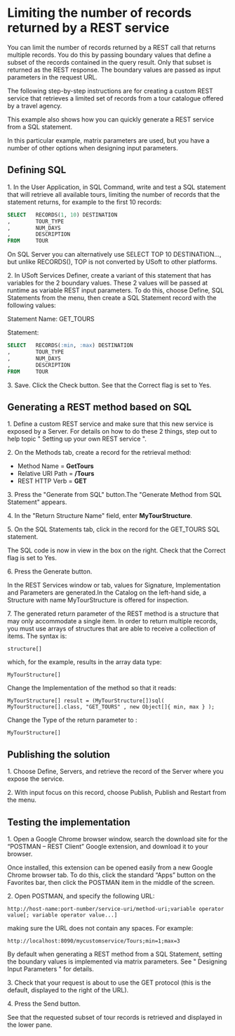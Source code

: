 # Limiting the number of records returned by a REST service

You can limit the number of records returned by a REST call that returns multiple records. You do this by passing boundary values that define a subset of the records contained in the query result. Only that subset is returned as the REST response. The boundary values are passed as input parameters in the request URL.

The following step-by-step instructions are for creating a custom REST service that retrieves a limited set of records from a tour catalogue offered by a travel agency.

This example also shows how you can quickly generate a REST service from a SQL statement.

In this particular example, matrix parameters are used, but you have a number of other options when designing input parameters.

## Defining SQL

1. In the User Application, in SQL Command, write and test a SQL statement that will retrieve all available tours, limiting the number of records that the statement returns, for example to the first 10 records:

```sql
SELECT   RECORDS(1, 10) DESTINATION
,        TOUR_TYPE
,        NUM_DAYS
,        DESCRIPTION
FROM     TOUR

```

On SQL Server you can alternatively use SELECT TOP 10 DESTINATION..., but unlike RECORDS(), TOP is not converted by USoft to other platforms.

2. In USoft Services Definer, create a variant of this statement that has variables for the 2 boundary values. These 2 values will be passed at runtime as variable REST input parameters. To do this, choose Define, SQL Statements from the menu, then create a SQL Statement record with the following values:

Statement Name: GET_TOURS

Statement:

```sql
SELECT   RECORDS(:min, :max) DESTINATION
,        TOUR_TYPE
,        NUM_DAYS
,        DESCRIPTION
FROM     TOUR

```

3. Save. Click the Check button. See that the Correct flag is set to Yes.

## Generating a REST method based on SQL

1. Define a custom REST service and make sure that this new service is exposed by a Server. For details on how to do these 2 things, step out to help topic " Setting up your own REST service ".

2. On the Methods tab, create a record for the retrieval method:

- Method Name = **GetTours**
- Relative URI Path = **/Tours**
- REST HTTP Verb = **GET**

3. Press the "Generate from SQL" button.The "Generate Method from SQL Statement" appears.

4. In the "Return Structure Name" field, enter **MyTourStructure**.

5. On the SQL Statements tab, click in the record for the GET_TOURS SQL statement.

The SQL code is now in view in the box on the right. Check that the Correct flag is set to Yes.

6. Press the Generate button.

In the REST Services window or tab, values for Signature, Implementation and Parameters are generated.In the Catalog on the left-hand side, a Structure with name MyTourStructure is offered for inspection.

7. The generated return parameter of the REST method is a structure that may only accommodate a single item. In order to return multiple records, you must use arrays of structures that are able to receive a collection of items. The syntax is:

```
structure[]
```

which, for the example, results in the array data type:

```
MyTourStructure[]
```

Change the Implementation of the method so that it reads:

```
MyTourStructure[] result = (MyTourStructure[])sql( MyTourStructure[].class, "GET_TOURS" , new Object[]{ min, max } );
```

Change the Type of the return parameter to :

```
MyTourStructure[]
```

## Publishing the solution

1. Choose Define, Servers, and retrieve the record of the Server where you expose the service.

2. With input focus on this record, choose Publish, Publish and Restart from the menu.

## Testing the implementation

1. Open a Google Chrome browser window, search the download site for the “POSTMAN – REST Client” Google extension, and download it to your browser.

Once installed, this extension can be opened easily from a new Google Chrome browser tab. To do this, click the standard “Apps” button on the Favorites bar, then click the POSTMAN item in the middle of the screen.

2. Open POSTMAN, and specify the following URL:

```
http://host-name:port-number/service-uri/method-uri;variable operator value[; variable operator value...]
```

making sure the URL does not contain any spaces. For example:

```
http://localhost:8090/mycustomservice/Tours;min=1;max=3
```

By default when generating a REST method from a SQL Statement, setting the boundary values is implemented via matrix parameters. See " Designing Input Parameters " for details.

3. Check that your request is about to use the GET protocol (this is the default, displayed to the right of the URL).

4. Press the Send button.

See that the requested subset of tour records is retrieved and displayed in the lower pane.

 